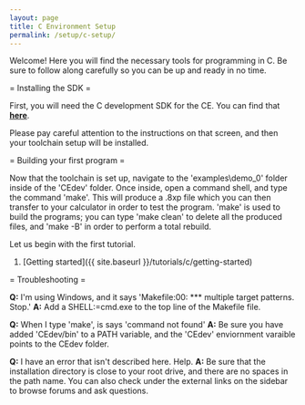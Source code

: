 ```yaml
---
layout: page
title: C Environment Setup
permalink: /setup/c-setup/
---
```


Welcome! Here you will find the necessary tools for programming in C. Be sure to follow along carefully so you can be up and ready in no time.

= Installing the SDK =

First, you will need the C development SDK for the CE. You can find that [**here**](https://github.com/CE-Programming/toolchain/releases/latest).

Please pay careful attention to the instructions on that screen, and then your toolchain setup will be installed.

= Building your first program =

Now that the toolchain is set up, navigate to the 'examples\demo_0' folder inside of the 'CEdev' folder. Once inside, open a command shell, and type the command 'make'. This will produce a .8xp file which you can then transfer to your calculator in order to test the program. 'make' is used to build the programs; you can type 'make clean' to delete all the produced files, and 'make -B' in order to perform a total rebuild.

Let us begin with the first tutorial.

1. [Getting started]({{ site.baseurl }}/tutorials/c/getting-started)

= Troubleshooting =

**Q:** I'm using Windows, and it says 'Makefile:00: *** multiple target patterns.  Stop.'
**A:** Add a SHELL:=cmd.exe to the top line of the Makefile file.

**Q:** When I type 'make', is says 'command not found'
**A:** Be sure you have added 'CEdev/bin' to a PATH variable, and the 'CEdev' enviornment varaible points to the CEdev folder.

**Q:** I have an error that isn't described here. Help.
**A:** Be sure that the installation directory is close to your root drive, and there are no spaces in the path name. You can also check under the external links on the sidebar to browse forums and ask questions.